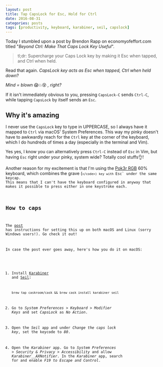 ```yaml
---
layout: post
title: Tap CapsLock for Esc, Hold for Ctrl
date: 2016-08-31
categories: posts
tags: [productivity, keyboard, karabiner, seil, capslock]
---
```


Today I stumbled upon a post by Brendon Rapp on economyofeffort.com titled "_Beyond Ctrl: Make That Caps Lock Key Useful_".

> tl;dr: Supercharge your Caps Lock key by making it Esc when tapped, and Ctrl when held.

Read that again. _CapsLock key acts as Esc when tapped, Ctrl when held down_?

_Mind = blown_ 😱💥😵 _, right?_

If it isn't immediately obvious to you, pressing `CapsLock-C` sends `Ctrl-C`, while tapping `CapsLock` by itself sends an `Esc`.

## Why it's amazing

I never use the `CapsLock` key to type in UPPERCASE, so I always have it mapped to `Ctrl` via macOS' System Preferences. This way my pinky doesn't have to awkwardly reach for the `Ctrl` key at the corner of the keyboard, which I do hundreds of times a day (especially in the terminal and Vim).

Yes yes, I know you can alternatively press `Ctrl-C` instead of `Esc` in Vim, but having `Esc` right under your pinky, system wide? Totally cool stuffs👌!

Another reason for my excitement is that I'm using the [Pok3r RGB](https://www.instagram.com/p/BJMSxxxBUW4/?taken-by=_sonph) 60% keyboard, which combines the grave (<code>`</code>) key with `Esc` under the same keycap. This means that I can't have the keyboard configured in anyway that makes it possible to press either in one keystroke each.

## How to caps

The [post][1] has instructions for setting this up on both macOS and Linux (sorry Windows users!). Go check it out!

In case the post ever goes away, here's how you do it on macOS:

1. Install [Karabiner][2] and [Seil][3]:

    ```
    brew tap caskroom/cask && brew cask install karabiner seil
    ```

2. Go to _System Preferences > Keyboard > Modifier Keys_ and set _CapsLock_ as _No Action_.
3. Open the _Seil_ app and under _Change the caps lock key_, set the keycode to _80_.
4. Open the _Karabiner_ app. Go to _System Preferences > Security & Privacy > Accessibility_ and allow _Karabiner__AXNotifier_. In the _Karabiner_ app, search for and enable _F19 to Escape and Control_.

[1]: http://www.economyofeffort.com/2014/08/11/beyond-ctrl-remap-make-that-caps-lock-key-useful/
[2]: https://pqrs.org/osx/karabiner/
[3]: https://pqrs.org/osx/karabiner/seil.html.en
